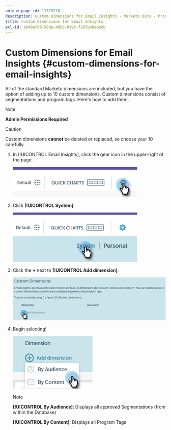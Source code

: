 ```yaml
---
unique-page-id: 11375276
description: Custom Dimensions for Email Insights - Marketo Docs - Product Documentation
title: Custom Dimensions for Email Insights
exl-id: e648a788-50da-495b-b195-f287bcbaeecb
---
```

# Custom Dimensions for Email Insights {#custom-dimensions-for-email-insights}

All of the standard Marketo dimensions are included, but you have the option of adding up to 10 custom dimensions. Custom dimensions consist of segmentations and program tags. Here's how to add them.

>[!NOTE]
>
>**Admin Permissions Required**

>[!CAUTION]
>
>Custom dimensions **cannot** be deleted or replaced, so choose your 10 carefully.

1. In [!UICONTROL Email Insights], click the gear icon in the upper-right of the page.

   ![](assets/cd1.png)

1. Click **[!UICONTROL System]**.

   ![](assets/cd2.png)

1. Click the **+** next to **[!UICONTROL Add dimension]**.

   ![](assets/cd3.png)

1. Begin selecting!

   ![](assets/cd4.png)

   >[!NOTE]
   >
   >**[!UICONTROL By Audience]**: Displays all approved Segmentations (from within the Database)
   >
   >**[!UICONTROL By Content]**: Displays all Program Tags
